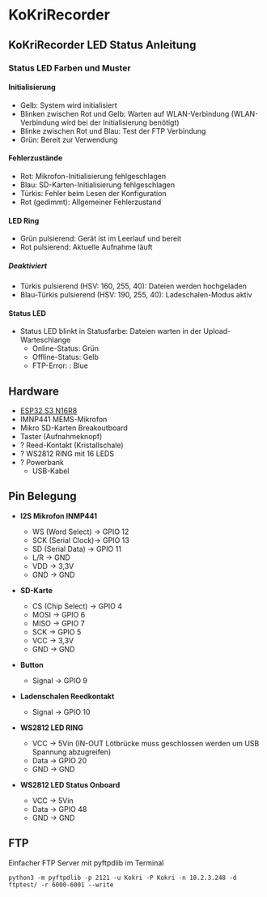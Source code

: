 # KoKriRecorder

## KoKriRecorder LED Status Anleitung

### Status LED Farben und Muster

#### Initialisierung
- Gelb: System wird initialisiert
- Blinken zwischen Rot und Gelb: Warten auf WLAN-Verbindung (WLAN-Verbindung wird bei der Initialisierung benötigt)
- Blinke zwischen Rot und Blau: Test der FTP Verbindung
- Grün: Bereit zur Verwendung

#### Fehlerzustände
- Rot: Mikrofon-Initialisierung fehlgeschlagen
- Blau: SD-Karten-Initialisierung fehlgeschlagen
- Türkis: Fehler beim Lesen der Konfiguration
- Rot (gedimmt): Allgemeiner Fehlerzustand

#### LED Ring
- Grün pulsierend: Gerät ist im Leerlauf und bereit
- Rot pulsierend: Aktuelle Aufnahme läuft
##### Deaktiviert
- Türkis pulsierend (HSV: 160, 255, 40): Dateien werden hochgeladen
- Blau-Türkis pulsierend (HSV: 190, 255, 40): Ladeschalen-Modus aktiv

#### Status LED
- Status LED blinkt in Statusfarbe: Dateien warten in der Upload-Warteschlange
    - Online-Status: Grün
    - Offline-Status: Gelb
    - FTP-Error:    : Blue

## Hardware
- [ESP32 S3 N16R8](https://de.aliexpress.com/item/1005004751205589.html?spm=a2g0o.order_list.order_list_main.10.626b5c5fY4putL&gatewayAdapt=glo2deu) 
- IMNP441 MEMS-Mikrofon
- Mikro SD-Karten Breakoutboard
- Taster (Aufnahmeknopf)
- ? Reed-Kontakt (Kristallschale)
- ? WS2812 RING mit 16 LEDS
- ? Powerbank
    - USB-Kabel

## Pin Belegung

- **I2S Mikrofon INMP441**
    - WS (Word Select)  -> GPIO 12
    - SCK (Serial Clock)-> GPIO 13
    - SD (Serial Data)  -> GPIO 11
    - L/R               -> GND
    - VDD               -> 3,3V
    - GND               -> GND

- **SD-Karte**
    - CS (Chip Select)  -> GPIO 4
    - MOSI              -> GPIO 6
    - MISO              -> GPIO 7
    - SCK               -> GPIO 5
    - VCC               -> 3,3V
    - GND               -> GND

- **Button**
    - Signal            -> GPIO 9

- **Ladenschalen Reedkontakt**
    - Signal            -> GPIO 10

- **WS2812 LED RING**
    - VCC             -> 5Vin (IN-OUT Lötbrücke muss geschlossen werden um USB Spannung abzugreifen)
    - Data            -> GPIO 20
    - GND             -> GND
- **WS2812 LED Status Onboard**
    - VCC             -> 5Vin
    - Data            -> GPIO 48
    - GND             -> GND

## FTP 
Einfacher FTP Server mit pyftpdlib im Terminal

    python3 -m pyftpdlib -p 2121 -u Kokri -P Kokri -n 10.2.3.248 -d ftptest/ -r 6000-6001 --write
